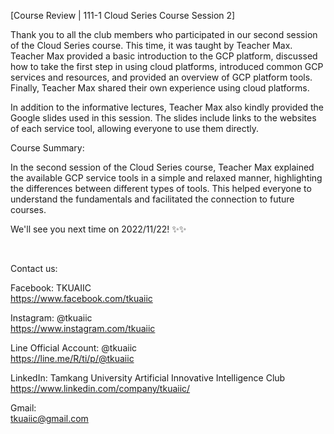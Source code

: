 [Course Review | 111-1 Cloud Series Course Session 2]

Thank you to all the club members who participated in our second session of the Cloud Series course. This time, it was taught by Teacher Max. Teacher Max provided a basic introduction to the GCP platform, discussed how to take the first step in using cloud platforms, introduced common GCP services and resources, and provided an overview of GCP platform tools. Finally, Teacher Max shared their own experience using cloud platforms.

In addition to the informative lectures, Teacher Max also kindly provided the Google slides used in this session. The slides include links to the websites of each service tool, allowing everyone to use them directly.

Course Summary:

In the second session of the Cloud Series course, Teacher Max explained the available GCP service tools in a simple and relaxed manner, highlighting the differences between different types of tools. This helped everyone to understand the fundamentals and facilitated the connection to future courses.

We'll see you next time on 2022/11/22! ✨✨

&nbsp;

Contact us:

Facebook: TKUAIIC <br />https://www.facebook.com/tkuaiic

Instagram: @tkuaiic <br />https://www.instagram.com/tkuaiic

Line Official Account: @tkuaiic <br />https://line.me/R/ti/p/@tkuaiic

LinkedIn: Tamkang University Artificial Innovative Intelligence Club <br />https://www.linkedin.com/company/tkuaiic/

Gmail: <br />tkuaiic@gmail.com
